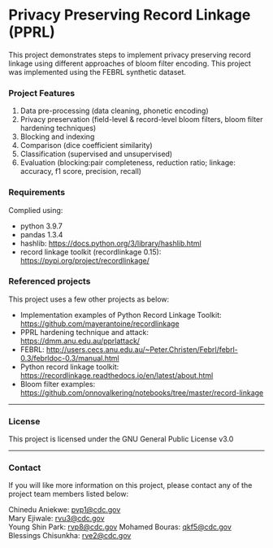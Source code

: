 # Privacy Preserving Record Linkage (PPRL)

This project demonstrates steps to implement privacy preserving record linkage using different approaches of bloom filter encoding. This project was implemented using the FEBRL synthetic dataset.

### Project Features
1. Data pre-processing (data cleaning, phonetic encoding)
2. Privacy preservation (field-level & record-level bloom filters, bloom filter hardening techniques)
3. Blocking and indexing
4. Comparison (dice coefficient similarity)
5. Classification (supervised and unsupervised)
6. Evaluation (blocking:pair completeness, reduction ratio; linkage: accuracy, f1 score, precision, recall)

### Requirements
Complied using:
* python 3.9.7
* pandas 1.3.4
* hashlib: https://docs.python.org/3/library/hashlib.html
* record linkage toolkit (recordlinkage 0.15): https://pypi.org/project/recordlinkage/ 

### Referenced projects
This project uses a few other projects as below:
* Implementation examples of Python Record Linkage Toolkit: https://github.com/mayerantoine/recordlinkage 
* PPRL hardening technique and attack: https://dmm.anu.edu.au/pprlattack/
* FEBRL: http://users.cecs.anu.edu.au/~Peter.Christen/Febrl/febrl-0.3/febrldoc-0.3/manual.html 
* Python record linkage toolkit: https://recordlinkage.readthedocs.io/en/latest/about.html 
* Bloom filter examples: https://github.com/onnovalkering/notebooks/tree/master/record-linkage

----
### License
This project is licensed under the GNU General Public License v3.0

----
### Contact
If you will like more information on this project, please contact any of the project team members listed below: 

Chinedu Aniekwe: pvp1@cdc.gov </br>
Mary Ejiwale: rvu3@cdc.gov<br/>
Young Shin Park: rvp8@cdc.gov
Mohamed Bouras: qkf5@cdc.gov
Blessings Chisunkha: rve2@cdc.gov
